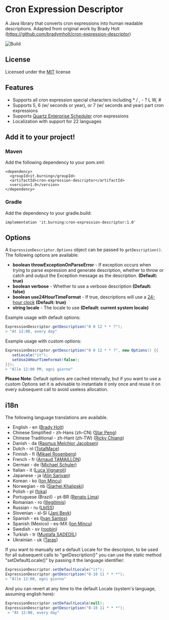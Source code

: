# Cron Expression Descriptor
A Java library that converts cron expressions into human readable descriptions. Adapted from original work by Brady Holt (https://github.com/bradymholt/cron-expression-descriptor)

![Build](https://github.com/voidburn/cron-expression-descriptor/workflows/Build/badge.svg)

## License
Licensed under the [MIT](https://github.com/voidburn/cron-expression-descriptor/LICENSE) license 

## Features

 * Supports all cron expression special characters including * / , - ? L W, #
 * Supports 5, 6 (w/ seconds or year), or 7 (w/ seconds and year) part cron expressions
 * Supports [Quartz Enterprise Scheduler](https://www.quartz-scheduler.net/) cron expressions
 * Localization with support for 22 languages
 
## Add it to your project!

### Maven
Add the following dependency to your pom.xml:

```
<dependency>
  <groupId>it.burning</groupId>
  <artifactId>cron-expression-descriptor</artifactId>
  <version>1.0</version>
</dependency>
```

### Gradle
Add the dependency to your gradle.build:

```
implementation 'it.burning:cron-expression-descriptor:1.0' 
```
 
 ## Options
 
 A `ExpressionDescriptor.Options` object can be passed to `getDescription()`.  The following options are available:
 
 - **boolean throwExceptionOnParseError** - If exception occurs when trying to parse expression and generate description, whether to throw or catch and output the Exception message as the description. **(Default: true)**
 - **boolean verbose** - Whether to use a verbose description **(Default: false)**
 - **boolean use24HourTimeFormat** - If true, descriptions will use a [24-hour clock](https://en.wikipedia.org/wiki/24-hour_clock) **(Default: true)**
 - **string locale** - The locale to use **(Default: current system locale)**
 
 Example usage with default options:
 
 ```java
ExpressionDescriptor.getDescription("0 0 12 * * ?");
> "At 12:00, every day"
 ```
 Example usage with custom options:
  
 ```java
ExpressionDescriptor.getDescription("0 0 12 * * ?", new Options() {{ 
    setLocale("it");
    setUse24HourTimeFormat(false);
}});
> "Alle 12:00 PM, ogni giorno"
  ```
 
 **Please Note**: Default options are cached internally, but if you want to use a custom Options set it is advisable to instantiate it only once and reuse it on every
 subsequent call to avoid useless allocation.
 
 ## i18n
 
 The following language translations are available.
  
  * English - en ([Brady Holt](https://github.com/bradymholt))
  * Chinese Simplified - zh-Hans (zh-CN) ([Star Peng](https://github.com/starpeng))
  * Chinese Traditional - zh-Hant (zh-TW) ([Ricky Chiang](https://github.com/metavige))
  * Danish - da ([Rasmus Melchior Jacobsen](https://github.com/rmja))
  * Dutch - nl ([TotalMace](https://github.com/TotalMace))
  * Finnish - fi ([Mikael Rosenberg](https://github.com/MR77FI))
  * French - fr ([Arnaud TAMAILLON](https://github.com/Greybird))
  * German - de ([Michael Schuler](https://github.com/mschuler))
  * Italian - it ([Luca Vignaroli](https://github.com/voidburn))
  * Japanese - ja ([Alin Sarivan](https://github.com/asarivan))
  * Korean - ko ([Ion Mincu](https://github.com/ionmincu))
  * Norwegian - nb ([Siarhei Khalipski](https://github.com/KhalipskiSiarhei))
  * Polish - pl ([foka](https://github.com/foka))
  * Portuguese (Brazil) - pt-BR ([Renato Lima](https://github.com/natenho))
  * Romanian - ro ([Illegitimis](https://github.com/illegitimis))
  * Russian - ru ([LbISS](https://github.com/LbISS))
  * Slovenian - sl-SI ([Jani Bevk](https://github.com/jenzy))
  * Spanish - es ([Ivan Santos](https://github.com/ivansg))
  * Spanish (Mexico) - es-MX ([Ion Mincu](https://github.com/ionmincu))
  * Swedish - sv ([roobin](https://github.com/roobin))
  * Turkish - tr ([Mustafa SADEDİL](https://github.com/sadedil))
  * Ukrainian - uk ([Taras](https://github.com/tbudurovych))
  
 If you want to manually set a default Locale for the descripion, to be used for all subsequent calls to "getDescription()" you can use the static method "setDefaultLocale()" by passing it the language identifier:
 
 ```java
 ExpressionDescriptor.setDefaultLocale("it");
 ExpressionDescriptor.getDescription("0-10 11 * * *");
 > "Alle 12:00, ogni giorno"
```

 And you can revert at any time to the default Locale (system's language, assuming english here):
 ```java
 ExpressionDescriptor.setDefaultLocale(null);
 ExpressionDescriptor.getDescription("0-10 11 * * *");
  > "At 12:00, every day"
 ```
